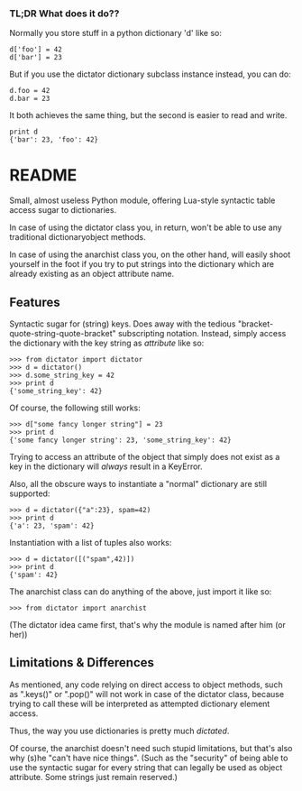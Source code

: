 ### TL;DR What does it do?? ###

Normally you store stuff in a python dictionary 'd' like so:

    d['foo'] = 42
    d['bar'] = 23

But if you use the dictator dictionary subclass instance instead, you can do:
    
    d.foo = 42
    d.bar = 23

It both achieves the same thing, but the second is easier to read and write.

    print d
    {'bar': 23, 'foo': 42}


# README #

Small, almost useless Python module, offering Lua-style syntactic table access sugar to dictionaries. 

In case of using the dictator class you, in return, won't be able to use any traditional dictionaryobject methods. 

In case of using the anarchist class you, on the other hand, will easily shoot yourself in the foot if you try to put strings into the dictionary which are already existing as an object attribute name.

## Features ##

Syntactic sugar for (string) keys. Does away with the tedious "bracket-quote-string-quote-bracket" subscripting notation. Instead, simply access the dictionary with the key string as  _attribute_ like so:

    >>> from dictator import dictator
    >>> d = dictator()
    >>> d.some_string_key = 42
    >>> print d
    {'some_string_key': 42}

Of course, the following still works:

    >>> d["some fancy longer string"] = 23
    >>> print d
    {'some fancy longer string': 23, 'some_string_key': 42}

Trying to access an attribute of the object that simply does not exist as a key in the dictionary will _always_ result in a KeyError.

Also, all the obscure ways to instantiate a "normal" dictionary are still supported:

    >>> d = dictator({"a":23}, spam=42)
    >>> print d
    {'a': 23, 'spam': 42}

Instantiation with a list of tuples also works:

    >>> d = dictator([("spam",42)])
    >>> print d
    {'spam': 42}

The anarchist class can do anything of the above, just import it like so:
    
    >>> from dictator import anarchist

(The dictator idea came first, that's why the module is named after him (or her))

## Limitations & Differences ##

As mentioned, any code relying on direct access to object methods, such as ".keys()" or
".pop()" will not work in case of the dictator class, because trying to call these will be interpreted as attempted dictionary element access. 

Thus, the way you use dictionaries is pretty much _dictated_. 

Of course, the anarchist doesn't need such stupid limitations, but that's also why (s)he "can't have nice things". (Such as the "security" of being able to use the syntactic sugar for every string that can legally be used as object attribute. Some strings just remain reserved.) 

